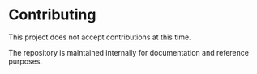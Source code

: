 # Contributing

This project does not accept contributions at this time.

The repository is maintained internally for documentation and reference purposes.
